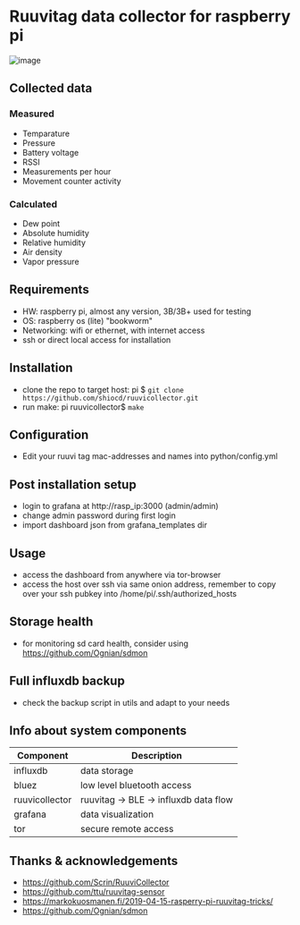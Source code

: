 # Ruuvitag data collector for raspberry pi
![image](https://github.com/user-attachments/assets/54e67ba7-aba9-4a5d-a217-329309b4ded9)

## Collected data
### Measured
 - Temparature
 - Pressure
 - Battery voltage
 - RSSI
 - Measurements per hour
 - Movement counter activity
### Calculated
 - Dew point
 - Absolute humidity
 - Relative humidity
 - Air density
 - Vapor pressure

## Requirements
 - HW: raspberry pi, almost any version, 3B/3B+ used for testing
 - OS: raspberry os (lite) "bookworm"
 - Networking: wifi or ethernet, with internet access
 - ssh or direct local access for installation

## Installation
 - clone the repo to target host: pi $ `git clone https://github.com/shiocd/ruuvicollector.git`
 - run make: pi ruuvicollector$ `make`

## Configuration
  - Edit your ruuvi tag mac-addresses and names into python/config.yml

## Post installation setup
 - login to grafana at http://rasp\_ip:3000 (admin/admin)
 - change admin password during first login
 - import dashboard json from grafana\_templates dir

## Usage
 - access the dashboard from anywhere via tor-browser
 - access the host over ssh via same onion address, remember to copy over your ssh pubkey into /home/pi/.ssh/authorized\_hosts

## Storage health
 - for monitoring sd card health, consider using https://github.com/Ognian/sdmon

## Full influxdb backup
 - check the backup script in utils and adapt to your needs

## Info about system components
| Component | Description |
| --- | --- |
| influxdb | data storage |
| bluez | low level bluetooth access |
| ruuvicollector | ruuvitag -> BLE -> influxdb data flow |
| grafana | data visualization |
| tor | secure remote access |

## Thanks & acknowledgements
 - https://github.com/Scrin/RuuviCollector
 - https://github.com/ttu/ruuvitag-sensor
 - https://markokuosmanen.fi/2019-04-15-rasperry-pi-ruuvitag-tricks/
 - https://github.com/Ognian/sdmon
